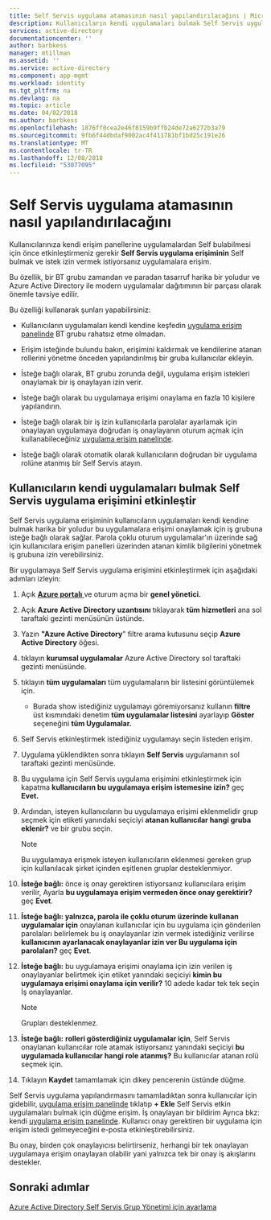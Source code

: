 ```yaml
---
title: Self Servis uygulama atamasının nasıl yapılandırılacağını | Microsoft Docs
description: Kullanıcıların kendi uygulamaları bulmak Self Servis uygulama erişimini etkinleştir
services: active-directory
documentationcenter: ''
author: barbkess
manager: mtillman
ms.assetid: ''
ms.service: active-directory
ms.component: app-mgmt
ms.workload: identity
ms.tgt_pltfrm: na
ms.devlang: na
ms.topic: article
ms.date: 04/02/2018
ms.author: barbkess
ms.openlocfilehash: 1876ff0cea2e46f8159b9ffb24de72a6272b3a79
ms.sourcegitcommit: 9fb6f44dbdaf9002ac4f411781bf1bd25c191e26
ms.translationtype: MT
ms.contentlocale: tr-TR
ms.lasthandoff: 12/08/2018
ms.locfileid: "53077095"
---
```

# <a name="how-to-configure-self-service-application-assignment"></a>Self Servis uygulama atamasının nasıl yapılandırılacağını

Kullanıcılarınıza kendi erişim panellerine uygulamalardan Self bulabilmesi için önce etkinleştirmeniz gerekir **Self Servis uygulama erişiminin** Self bulmak ve istek izin vermek istiyorsanız uygulamalara erişim.

Bu özellik, bir BT grubu zamandan ve paradan tasarruf harika bir yoludur ve Azure Active Directory ile modern uygulamalar dağıtımının bir parçası olarak önemle tavsiye edilir.

Bu özelliği kullanarak şunları yapabilirsiniz:

-   Kullanıcıların uygulamaları kendi kendine keşfedin [uygulama erişim panelinde](https://myapps.microsoft.com/) BT grubu rahatsız etme olmadan.

-   Erişim isteğinde bulundu bakın, erişimini kaldırmak ve kendilerine atanan rollerini yönetme önceden yapılandırılmış bir gruba kullanıcılar ekleyin.

-   İsteğe bağlı olarak, BT grubu zorunda değil, uygulama erişim istekleri onaylamak bir iş onaylayan izin verir.

-   İsteğe bağlı olarak bu uygulamaya erişimi onaylama en fazla 10 kişilere yapılandırın.

-   İsteğe bağlı olarak bir iş izin kullanıcılarla parolalar ayarlamak için onaylayan uygulamaya doğrudan iş onaylayanın oturum açmak için kullanabileceğiniz [uygulama erişim panelinde](https://myapps.microsoft.com/).

-   İsteğe bağlı olarak otomatik olarak kullanıcıların doğrudan bir uygulama rolüne atanmış bir Self Servis atayın.

## <a name="enable-self-service-application-access-to-allow-users-to-find-their-own-applications"></a>Kullanıcıların kendi uygulamaları bulmak Self Servis uygulama erişimini etkinleştir

Self Servis uygulama erişiminin kullanıcıların uygulamaları kendi kendine bulmak harika bir yoludur bu uygulamalara erişimi onaylamak için iş grubuna isteğe bağlı olarak sağlar. Parola çoklu oturum uygulamalar'ın üzerinde sağ için kullanıcılara erişim panelleri üzerinden atanan kimlik bilgilerini yönetmek iş grubuna izin verebilirsiniz.

Bir uygulamaya Self Servis uygulama erişimini etkinleştirmek için aşağıdaki adımları izleyin:

1.  Açık [ **Azure portalı** ](https://portal.azure.com/) ve oturum açma bir **genel yönetici.**

2.  Açık **Azure Active Directory uzantısını** tıklayarak **tüm hizmetleri** ana sol taraftaki gezinti menüsünün üstünde.

3.  Yazın **"Azure Active Directory**" filtre arama kutusunu seçip **Azure Active Directory** öğesi.

4.  tıklayın **kurumsal uygulamalar** Azure Active Directory sol taraftaki gezinti menüsünde.

5.  tıklayın **tüm uygulamaları** tüm uygulamaların bir listesini görüntülemek için.

    * Burada show istediğiniz uygulamayı göremiyorsanız kullanın **filtre** üst kısmındaki denetim **tüm uygulamalar listesini** ayarlayıp **Göster** seçeneğini **tüm Uygulamalar.**

6.  Self Servis etkinleştirmek istediğiniz uygulamayı seçin listeden erişim.

7.  Uygulama yüklendikten sonra tıklayın **Self Servis** uygulamanın sol taraftaki gezinti menüsünde.

8.  Bu uygulama için Self Servis uygulama erişimini etkinleştirmek için kapatma **kullanıcıların bu uygulamaya erişim istemesine izin?** geç **Evet.**

9.  Ardından, isteyen kullanıcıların bu uygulamaya erişimi eklenmelidir grup seçmek için etiketi yanındaki seçiciyi **atanan kullanıcılar hangi gruba eklenir?** ve bir grubu seçin.
  
    > [!NOTE]
    > Bu uygulamaya erişmek isteyen kullanıcıların eklenmesi gereken grup için kullanılacak şirket içinden eşitlenen gruplar desteklenmiyor.
  
10. **İsteğe bağlı:** önce iş onay gerektiren istiyorsanız kullanıcılara erişim verilir, Ayarla **bu uygulamaya erişim vermeden önce onay gerektirir?** geç **Evet**.

11. **İsteğe bağlı: yalnızca, parola ile çoklu oturum üzerinde kullanan uygulamalar için** onaylanan kullanıcılar için bu uygulama için gönderilen parolaları belirlemek bu iş onaylayanlar izin vermek istediğiniz verilirse **kullanıcının ayarlanacak onaylayanlar izin ver Bu uygulama için parolaları?**  geç **Evet**.

12. **İsteğe bağlı:** bu uygulamaya erişimi onaylama için izin verilen iş onaylayanlar belirtmek için etiket yanındaki seçiciyi **kimin bu uygulamaya erişimi onaylama için verilir?** 10 adede kadar tek tek seçin İş onaylayanlar.

     > [!NOTE]
     > Grupları desteklenmez.
     >
     >

13. **İsteğe bağlı:** **rolleri gösterdiğiniz uygulamalar için**, Self Servis onaylanan kullanıcılar role atamak istiyorsanız yanındaki seçiciyi **bu uygulamada kullanıcılar hangi role atanmış?** Bu kullanıcılar atanan rolü seçmek için.

14. Tıklayın **Kaydet** tamamlamak için dikey pencerenin üstünde düğme.

Self Servis uygulama yapılandırmasını tamamladıktan sonra kullanıcılar için gidebilir, [uygulama erişim panelinde](https://myapps.microsoft.com/) tıklatıp **+ Ekle** Self Servis etkin uygulamaları bulmak için düğme erişim. İş onaylayan bir bildirim Ayrıca bkz: kendi [uygulama erişim panelinde](https://myapps.microsoft.com/). Kullanıcı onay gerektiren bir uygulama için erişim istedi gelmeyeceğini e-posta etkinleştirebilirsiniz. 

Bu onay, birden çok onaylayıcısı belirtirseniz, herhangi bir tek onaylayan uygulamaya erişim onaylayan olabilir yani yalnızca tek bir onay iş akışlarını destekler.

## <a name="next-steps"></a>Sonraki adımlar
[Azure Active Directory Self Servis Grup Yönetimi için ayarlama](../users-groups-roles/groups-self-service-management.md)
